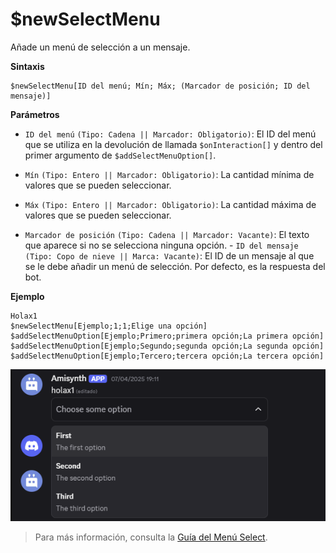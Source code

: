 # $newSelectMenu
Añade un menú de selección a un mensaje.

**Sintaxis**
```
$newSelectMenu[ID del menú; Mín; Máx; (Marcador de posición; ID del mensaje)]
```

**Parámetros**
- `ID del menú` `(Tipo: Cadena || Marcador: Obligatorio)`: El ID del menú que se utiliza en la devolución de llamada `$onInteraction[]` y dentro del primer argumento de `$addSelectMenuOption[]`.

- `Mín` `(Tipo: Entero || Marcador: Obligatorio)`: La cantidad mínima de valores que se pueden seleccionar.

- `Máx` `(Tipo: Entero || Marcador: Obligatorio)`: La cantidad máxima de valores que se pueden seleccionar.

- `Marcador de posición` `(Tipo: Cadena || Marcador: Vacante)`: El texto que aparece si no se selecciona ninguna opción. - `ID del mensaje` `(Tipo: Copo de nieve || Marca: Vacante)`: El ID de un mensaje al que se le debe añadir un menú de selección. Por defecto, es la respuesta del bot.

**Ejemplo**
```
Holax1
$newSelectMenu[Ejemplo;1;1;Elige una opción]
$addSelectMenuOption[Ejemplo;Primero;primera opción;La primera opción]
$addSelectMenuOption[Ejemplo;Segundo;segunda opción;La segunda opción]
$addSelectMenuOption[Ejemplo;Tercero;tercera opción;La tercera opción]
```
![alt text](image-92.png)

> Para más información, consulta la [Guía del Menú Select](../gen/selectmenu.md.md).